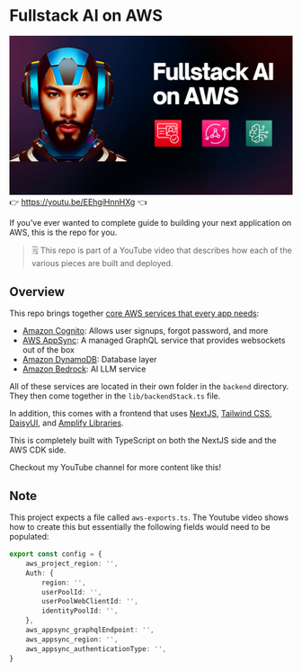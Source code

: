 # Fullstack AI on AWS

![ai on aws](./fullstack-ai-aws.png)
👉 https://youtu.be/EEhgiHnnHXg 👈

If you've ever wanted to complete guide to building your next application on AWS, this is the repo for you.

> 🗒️ This repo is part of a YouTube video that describes how each of the various pieces are built and deployed.

## Overview

This repo brings together [core AWS services that every app needs](https://youtube.com/shorts/DfwhE6yXcCM?si=ds2hBN2Ia2pIfdC3):

- [Amazon Cognito](https://aws.amazon.com/cognito/): Allows user signups, forgot password, and more
- [AWS AppSync](https://aws.amazon.com/appsync/): A managed GraphQL service that provides websockets out of the box
- [Amazon DynamoDB](https://aws.amazon.com/dynamodb/): Database layer
- [Amazon Bedrock](https://aws.amazon.com/bedrock/): AI LLM service

All of these services are located in their own folder in the `backend` directory. They then come together in the `lib/backendStack.ts` file.

In addition, this comes with a frontend that uses [NextJS](https://nextjs.org/), [Tailwind CSS](https://tailwindcss.com/), [DaisyUI](https://daisyui.com/), and [Amplify Libraries](https://docs.amplify.aws/).

This is completely built with TypeScript on both the NextJS side and the AWS CDK side.

Checkout my YouTube channel for more content like this!

## Note

This project expects a file called `aws-exports.ts`. The Youtube video shows how to create this but essentially the following fields would need to be populated:

```ts
export const config = {
	aws_project_region: '',
	Auth: {
		region: '',
		userPoolId: '',
		userPoolWebClientId: '',
		identityPoolId: '',
	},
	aws_appsync_graphqlEndpoint: '',
	aws_appsync_region: '',
	aws_appsync_authenticationType: '',
}
```
